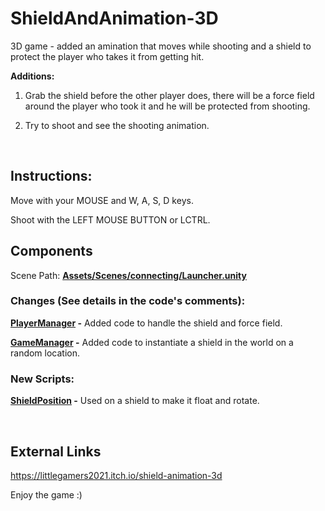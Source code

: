 # ShieldAndAnimation-3D

3D game - added an amination that moves while shooting and a shield to protect the player who takes it from getting hit.

**Additions:**

1. Grab the shield before the other player does, there will be a force field around the player who took it and he will be protected from shooting.

2. Try to shoot and see the shooting animation.
<br/>

## Instructions:

Move with your MOUSE and W, A, S, D keys.

Shoot with the LEFT MOUSE BUTTON or LCTRL.
<br/>

## Components

Scene Path: **[Assets/Scenes/connecting/Launcher.unity](Assets/Scenes/connecting/Launcher.unity)**

### Changes (See details in the code's comments):

**[PlayerManager](Assets/scripts/Player/PlayerManager.cs) -** Added code to handle the shield and force field.

**[GameManager](Assets/scripts/GameManger/GameManager.cs) -** Added code to instantiate a shield in the world on a random location.

### New Scripts:

**[ShieldPosition](Assets/scripts/ShieldPosition.cs) -** Used on a shield to make it float and rotate.

<br />

## External Links
https://littlegamers2021.itch.io/shield-animation-3d
<br/>

Enjoy the game :)
